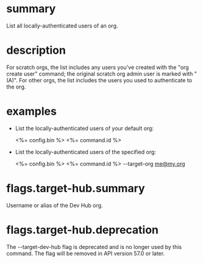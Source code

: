 # summary

List all locally-authenticated users of an org.

# description

For scratch orgs, the list includes any users you've created with the "org create user" command; the original scratch org admin user is marked with "(A)". For other orgs, the list includes the users you used to authenticate to the org.

# examples

- List the locally-authenticated users of your default org:

  <%= config.bin %> <%= command.id %>

- List the locally-authenticated users of the specified org:

  <%= config.bin %> <%= command.id %> --target-org me@my.org

# flags.target-hub.summary

Username or alias of the Dev Hub org.

# flags.target-hub.deprecation

The --target-dev-hub flag is deprecated and is no longer used by this command. The flag will be removed in API version 57.0 or later.
